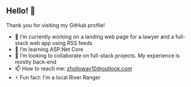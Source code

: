 ## Hello! 👋

Thank you for visiting my GitHub profile! 

- 🔭 I’m currently working on a landing web page for a lawyer and a full-stack web app using RSS feeds
- 🌱 I’m learning ASP.Net Core
- 🤝 I’m looking to collaborate on full-stack projects. My experience is mostly back-end
- 📫 How to reach me: zholloway10@outlook.com
- ⚡ Fun fact: I'm a local River Ranger

<!--
**zachhollow/zachhollow** is a ✨ _special_ ✨ repository because its `README.md` (this file) appears on your GitHub profile.

Here are some ideas to get you started:

- 🔭 I’m currently working on ...
- 🌱 I’m currently learning ...
- 👯 I’m looking to collaborate on ...
- 🤔 I’m looking for help with ...
- 💬 Ask me about ...
- 📫 How to reach me: ...
- 😄 Pronouns: ...
- ⚡ Fun fact: ...
-->
